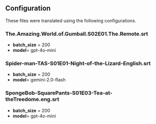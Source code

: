 ## Configuration

These files were translated using the following configurations.

### The.Amazing.World.of.Gumball.S02E01.The.Remote.srt
+ **batch_size** = 200
+ **model**= gpt-4o-mini

### Spider-man-TAS-S01E01-Night-of-the-Lizard-English.srt
+ **batch_size** = 200
+ **model**= gemini-2.0-flash

### SpongeBob-SquarePants-S01E03-Tea-at-theTreedome.eng.srt
+ **batch_size** = 200
+ **model**= gpt-4o-mini
